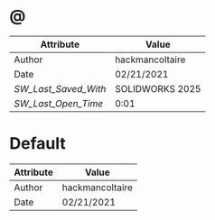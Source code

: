 # @
| Attribute | Value |
| ---  | ---     |
| Author | hackmancoltaire |
| Date | 02/21/2021 |
| _SW_Last_Saved_With_ | SOLIDWORKS 2025 |
| _SW_Last_Open_Time_ | 0:01 |
# Default
| Attribute | Value |
| ---  | ---     |
| Author | hackmancoltaire |
| Date | 02/21/2021 |
